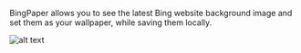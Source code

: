 BingPaper allows you to see the latest Bing website background image and set them as your wallpaper, while saving them locally.

![alt text](https://github.com/oiproks/BingPaper/blob/master/Images/bingpaper_new.png?raw=true)
